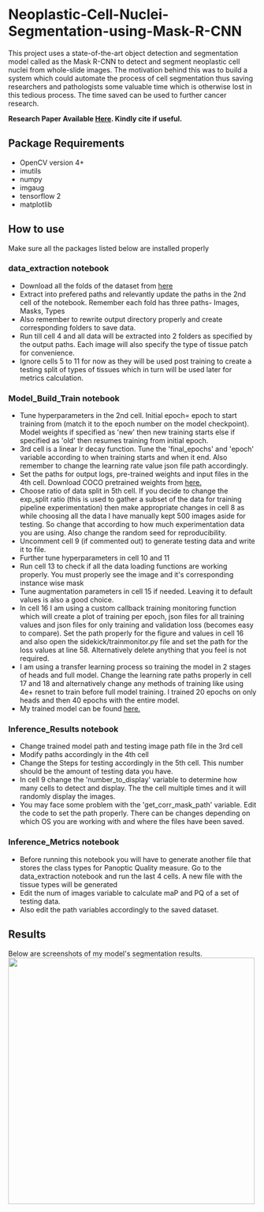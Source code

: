 # Neoplastic-Cell-Nuclei-Segmentation-using-Mask-R-CNN
This project uses a state-of-the-art object detection and segmentation model called as the Mask R-CNN to detect and segment neoplastic cell nuclei from whole-slide images. The motivation behind this was to build a system which could automate the process of cell segmentation thus saving researchers and pathologists some valuable time which is otherwise lost in this tedious process. The time saved can be used to further cancer research.

<b>Research Paper Available <a href='http://www.irphouse.com/ijert21/ijertv14n3_02.pdf'>Here</a>. Kindly cite if useful.</b>

## Package Requirements
- OpenCV version 4+
- imutils
- numpy
- imgaug
- tensorflow 2
- matplotlib

## How to use
Make sure all the packages listed below are installed properly
### data_extraction notebook
- Download all the folds of the dataset from <a href='https://warwick.ac.uk/fac/cross_fac/tia/data/pannuke'>here</a>
- Extract into prefered paths and relevantly update the paths in the 2nd cell of the notebook. Remember each fold has three paths- Images, Masks, Types
- Also remember to rewrite output directory properly and create corresponding folders to save data.
- Run till cell 4 and all data will be extracted into 2 folders as specified by the output paths. Each image will also specify the type of tissue patch for convenience.
- Ignore cells 5 to 11 for now as they will be used post training to create a testing split of types of tissues which in turn will be used later for metrics calculation.

### Model_Build_Train notebook
- Tune hyperparameters in the 2nd cell. Initial epoch= epoch to start training from (match it to the epoch number on the model checkpoint). Model weights if specified as  'new' then new training starts else if specified as 'old' then resumes training from initial epoch.
- 3rd cell is a linear lr decay function. Tune the 'final_epochs' and 'epoch' variable according to when training starts and when it end. Also remember to change the learning rate value json file path accordingly.
- Set the paths for output logs, pre-trained weights and input files in the 4th cell. Download COCO pretrained weights from <a href='https://drive.google.com/file/d/1PvehH8InLmWUOiRTSVFxpbe6ejs4vtWp/view?usp=sharing'>here.</a>
- Choose ratio of data split in 5th cell. If you decide to change the exp_split ratio (this is used to gather a subset of the data for training pipeline experimentation) then make appropriate changes in cell 8 as while choosing all the data I have manually kept 500 images aside for testing. So change that according to how much experimentation data you are using. Also change the random seed for reproducibility.
- Uncomment cell 9 (if commented out) to generate testing data and write it to file.
- Further tune hyperparameters in cell 10 and 11
- Run cell 13 to check if all the data loading functions are working properly. You must properly see the image and it's corresponding instance wise mask
- Tune augmentation parameters in cell 15 if needed. Leaving it to default values is also a good choice.
- In cell 16 I am using a custom callback training monitoring function which will create a plot of training per epoch, json files for all training values and json files for only training and validation loss (becomes easy to compare). Set the path properly for the figure and values in cell 16 and also open the sidekick/trainmonitor.py file and set the path for the loss values at line 58. Alternatively delete anything that you feel is not required.
- I am using a transfer learning process so training the model in 2 stages of heads and full model. Change the learning rate paths properly in cell 17 and 18 and alternatively change any methods of training like using 4e+ resnet to train before full model training. I trained 20 epochs on only heads and then 40 epochs with the entire model.
- My trained model can be found <a href='https://drive.google.com/file/d/1PvehH8InLmWUOiRTSVFxpbe6ejs4vtWp/view?usp=sharing'>here.</a>

### Inference_Results notebook
- Change trained model path and testing image path file in the 3rd cell
- Modify paths accordingly in the 4th cell
- Change the Steps for testing accordingly in the 5th cell. This number should be the amount of testing data you have.
- In cell 9 change the 'number_to_display' variable to determine how many cells to detect and display. The the cell multiple times and it will randomly display the images.
- You may face some problem with the 'get_corr_mask_path' variable. Edit the code to set the path properly. There can be changes depending on which OS you are working with and where the files have been saved.

### Inference_Metrics notebook
- Before running this notebook you will have to generate another file that stores the class types for Panoptic Quality measure. Go to the data_extraction notebook and run the last 4 cells. A new file with the tissue types will be generated
- Edit the num of images variable to calculate maP and PQ of a set of testing data.
- Also edit the path variables accordingly to the saved dataset.

## Results
Below are screenshots of my model's segmentation results.
<img src='ref_image/output_extended.jpg' width= '500px'>


